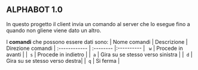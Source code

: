 ## ALPHABOT 1.0
In questo progetto il client invia un comando al server che lo esegue fino a quando non gliene viene dato un altro.

I **comandi** che possono essere dati sono:
| Nome comandi  | Descrizione                         | Direzione comandi
| :------------ | :-------- |:----------
| ` w`          | Procede in avanti  |
|` s`           | Procede in indietro   | 
|` a`           | Gira su se stesso verso sinistra  |
|` d`           | Gira su se stesso verso destra|
|` q`           | Si ferma  |

